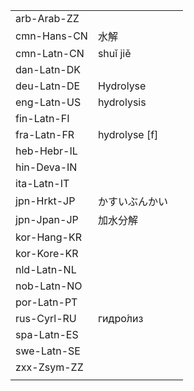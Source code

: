 | | | |
|-|-|-|
| arb-Arab-ZZ |  |  |
| cmn-Hans-CN | 水解 |  |
| cmn-Latn-CN | shuǐ jiě |  |
| dan-Latn-DK |  |  |
| deu-Latn-DE | Hydrolyse |  |
| eng-Latn-US | hydrolysis |  |
| fin-Latn-FI |  |  |
| fra-Latn-FR | hydrolyse [f] |  |
| heb-Hebr-IL |  |  |
| hin-Deva-IN |  |  |
| ita-Latn-IT |  |  |
| jpn-Hrkt-JP | かすいぶんかい |  |
| jpn-Jpan-JP | 加水分解 |  |
| kor-Hang-KR |  |  |
| kor-Kore-KR |  |  |
| nld-Latn-NL |  |  |
| nob-Latn-NO |  |  |
| por-Latn-PT |  |  |
| rus-Cyrl-RU | гидро́лиз |  |
| spa-Latn-ES |  |  |
| swe-Latn-SE |  |  |
| zxx-Zsym-ZZ |  |  |
|  |  |  |
